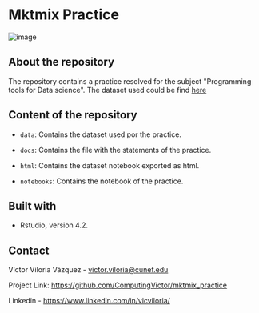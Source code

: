 # Mktmix  Practice
![image](https://user-images.githubusercontent.com/115224707/201351768-4d08cfd1-3bfe-47b7-833b-a1e87ab9264f.png) 

## About the repository

The repository contains a practice resolved for the subject "Programming tools for Data science". The dataset used could be find [here](https://www.kaggle.com/datasets/veer06b/marrket-mix-dataset)

## Content of the repository

- `data`: Contains the dataset used por the practice.

- `docs`: Contains the file with the statements of the practice.

- `html`: Contains the dataset notebook exported as html. 

- `notebooks`:  Contains the notebook of the practice.

## Built with 

- Rstudio, version 4.2.

## Contact

Víctor Viloria Vázquez - <victor.viloria@cunef.edu>

Project Link: <https://github.com/ComputingVictor/mktmix_practice>

Linkedin - <https://www.linkedin.com/in/vicviloria/>
